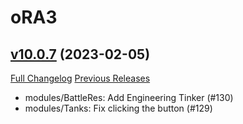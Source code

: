 # oRA3

## [v10.0.7](https://github.com/BigWigsMods/oRA3/tree/v10.0.7) (2023-02-05)
[Full Changelog](https://github.com/BigWigsMods/oRA3/compare/v10.0.6...v10.0.7) [Previous Releases](https://github.com/BigWigsMods/oRA3/releases)

- modules/BattleRes: Add Engineering Tinker (#130)  
- modules/Tanks: Fix clicking the button (#129)  
